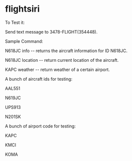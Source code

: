 # flightsiri

To Test it:

Send text message to 3478-FLIGHT(354448).

Sample Command:

N618JC info -- returns the aircraft information for ID N618JC.

N618JC location -- return current location of the aircraft.

KAPC weather -- return weather of a certain airport.


A bunch of aircraft ids for testing:

AAL551

N619JC

UPS913

N201SK


A bunch of airport code for testing:


KAPC

KMCI

KOMA
